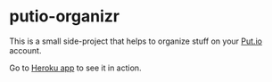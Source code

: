 # putio-organizr

This is a small side-project that helps to organize stuff on your [Put.io](https://put.io/) account.

Go to [Heroku app](https://putio-organizr.herokuapp.com/) to see it in action.
